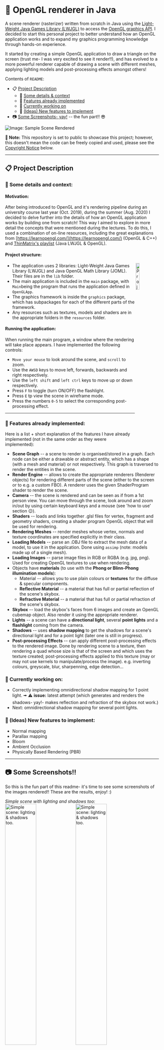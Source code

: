 # :milky_way: OpenGL renderer in Java
A scene renderer (rasterizer) written from scratch in Java using the [Light-Weight Java Games Library (LWJGL)](https://www.lwjgl.org/) to access the [OpenGL graphics API](https://www.opengl.org/). I decided to start this personal project to better understand how an OpenGL application works and to expand my graphics programming knowledge through hands-on experience. 

It started by creating a simple OpenGL application to draw a triangle on the screen (trust me- I was very excited to see it render!!), and has evolved to a more powerful renderer capable of drawing a scene with different meshes, applying lighting models and post-processing effects amongst others!

Contents of `README`:
  - :clipboard: [Project Description](#clipboard-project-description)
      - :beginner: [Some details & context](#beginner-some-details-and-context)
      - :checkered_flag: [Features already implemented](#checkered_flag-features-already-implemented)
      - :construction: [Currently working on](#construction-currently-working-on)
      - :triangular_flag_on_post: [(Ideas) New features to implement](#triangular_flag_on_post-ideas-new-features-to-implement)
  - :camera: [Some Screenshots- yay!](#camera-some-screenshots) -- the fun part!! :sunglasses:
  
![Image: Sample Scene Rendered](screenshot_samples/1.jpg "Sample Scene Rendered (15/10/2020)")

**:pushpin: Note:** This repository is set to public to showcase this project; however, this doesn't mean the code can be freely copied and used, please see the [Copyright Notice](#grey_exclamation-copyright-notice) below.

---

## :clipboard: Project Description

### :beginner: Some details and context:

#### Motivation:
After being introduced to OpenGL and it's rendering pipeline during an university course last year (Oct. 2019), during the summer (Aug. 2020) I decided to delve further into the details of how an OpenGL application works by building one from scratch! This way I aimed to explore in more detail the concepts that were mentioned during the lectures. To do this, I used a combination of on-line resources, including the great explanations from [https://learnopengl.com/](https://learnopengl.com/) (OpenGL & C++) and [ThinMatrix's playlist](https://www.youtube.com/watch?v=VS8wlS9hF8E&list=PLRIWtICgwaX0u7Rf9zkZhLoLuZVfUksDP) (Java LWJGL & OpenGL).

#### Project structure:
<img src="screenshot_samples/packages.png" alt="Project Structure" width="15%" align="right">

- The application uses 2 libraries: Light-Weight Java Games Library (LWJGL) and Java OpenGL Math Library (JOML). Their files are in the `lib` folder.
- The main application is included in the `main` package, with `Main`being the program that runs the application defined in `OpenGLApp`.
- The graphics framework is inside the `graphics` package, which has subpackages for each of the different parts of the framework.
- Any resources such as textures, models and shaders are in the appropriate folders in the `resources` folder.

#### Running the application:
When running the main program, a window where the rendering will take place appears. I have implemented the following controls:
- `Move your mouse` to look around the scene, and `scroll` to zoom.
- Use the `AWSD` keys to move left, forwards, backwards and right respectively. 
- Use the `left shift` and `left ctrl` keys to move up or down respectively.
- Press `F` to toggle (turn ON/OFF) the flashlight.
- Press `E` tp view the scene in wireframe mode.
- Press the numbers `0-5` to select the corresponding post-processing effect.

---

### :checkered_flag: Features already implemented:
Here is a list + short explanation of the features I have already implemented (not in the same order as they weere implemented):
- **Scene Graph** -- a scene to render is organised/stored in a graph. Each node can be either a drawable or abstract entity, which has a shape (with a mesh and material) or not respectively. This graph is traversed to render the entities in the scene.
- **Render Engine** -- allows to create the appropriate renderers (Renderer objects) for rendering different parts of the scene (either to the screen or to e.g. a custom FBO). A renderer uses the given ShaderProgram shader to render the scene.
- **Camera** -- the scene is rendered and can be seen as if from a 1st person view. You can move through the scene, look around and zoom in/out by using certain keyboard keys and a mouse (see 'how to use' section :wink:).
- **Shaders** -- loads and links together .glsl files for vertex, fragment and geometry shaders, creating a shader program OpenGL object that will be used for rendering.
- **Rendering Meshes** -- render meshes whose vertex, normals and texture coordinates are specified explicitly in their class.
- **Loading Models** -- parse an .OBJ file to extract the mesh data of a model, to use it in the application. Done using `assimp` (note: models made up of a single mesh).
- **Loading Images** -- parse image files in RGB or RGBA (e.g. jpg, png). Used for creating OpenGL textures to use when rendering.
- Objects have **materials** (to use with the **Phong or Blinn-Phong illumination models**):
  - Material -- allows you to use plain colours or **textures** for the diffuse & specular components.
  - **Reflective Material** -- a material that has full or partial reflection of the scene's skybox.
  - **Refractive Material** -- a material that has full or partial refraction of the scene's skybox.
- **Skybox** -- load the skybox's faces from 6 images and create an OpenGL cubemap object. Also render it using the appropriate renderer.
- **Lights** -- a scene can have a **directional light**, several **point lights** and a **flashlight** coming from the camera.
- **Shadows** -- uses **shadow mapping** to get the shadows for a scene's directional light and for a point light (later one is still in progress).
- **Post-processing Effects** -- can apply different post-processing effects to the rendered image. Done by rendering scene to a texture, then rendering a quad whose size is that of the screen and which uses the texture created; post-processing effects applied to this texture (may or may not use kernels to manipulate/process the image). e.g. inverting colours, greyscale, blur, sharpenning, edge detection...


### :construction: Currently working on:
- Correctly implementing omnidirectional shadow mapping for 1 point light. 🠪  :warning: **issue:** latest attempt (which generates and renders the shadows- yay!- makes reflection and refraction of the skybox not work.)
- Next: omnidirectional shadow mapping for several point lights.

### :triangular_flag_on_post: (Ideas) New features to implement:
- Normal mapping
- Parallax mapping
- Bloom
- Ambient Occlusion
- Physically Based Rendering (PBR)

---

## :camera: Some Screenshots!!
So this is the fun part of this readme- it's time to see some screenshots of the images rendered!! These are the results, enjoy! :)

*Simple scene with lighting and shadows too:* <br>
<img src="screenshot_samples/2.jpg" alt="Simple scene: lighting & shadows too." width="45%">
<img src="screenshot_samples/3.jpg" alt="Simple scene: lighting & shadows too." width="45%">
<img src="screenshot_samples/4.jpg" alt="Simple scene with skybox, lights and shadows." width="45%">

*(Full) Skybox reflection:* <br>
<img src="screenshot_samples/10.png" alt="Skybox reflection." width="45%"> 
<img src="screenshot_samples/11.png" alt="Skybox reflection." width="45%">

*(Full & Partial) Skybox refraction:* <br>
<img src="screenshot_samples/16.png" alt="Skybox refraction." width="45%">
<img src="screenshot_samples/17.png" alt="Partial skybox refraction." width="45%">

*(Partial) Skybox reflection:* <br>
<img src="screenshot_samples/12.png" alt="Partial skybox reflection." width="45%">
<img src="screenshot_samples/13.png" alt="Skybox reflection." width="45%">
<img src="screenshot_samples/14.png" alt="Skybox reflection." width="45%">

*More scenes:* <br>
<img src="screenshot_samples/9.png" alt="Simple scene with skybox. No shadows." width="45%">
<img src="screenshot_samples/8.png" alt="Dragon. Plain colour material." width="45%"> 
<img src="screenshot_samples/6.png" alt="Flashlight." width="45%">

*Post-processing effects: 0. No effect, 1. Inverted colours, 2. Greyscale, 3. Sharpen, 4. Blur and 5. Edge detection.* <br>
<img src="screenshot_samples/effect0_normal.jpg" alt="No effect." width="45%">
<img src="screenshot_samples/effect1_inverted.jpg" alt="Inverted colours." width="45%">
<img src="screenshot_samples/effect2_greyscale.jpg" alt="Greyscale." width="45%">
<img src="screenshot_samples/effect3_sharpen.jpg" alt="Sharpen." width="45%">
<img src="screenshot_samples/effect4_blur.jpg" alt="Blur." width="45%">
<img src="screenshot_samples/effect5_edges.jpg" alt="Edge detection." width="45%">

---

## :grey_exclamation: Copyright Notice

Copyright &copy; 2020 Alba Navarro Rosales. All rights reserved. Please do not copy or modify the design or software in this repository for any purpose other than with the express written permission of the author, neither claim it as your own. Do check [this](https://choosealicense.com/no-permission/) out, thanks! :) 
<br>:point_up: And remember- plagiarism is bad!
